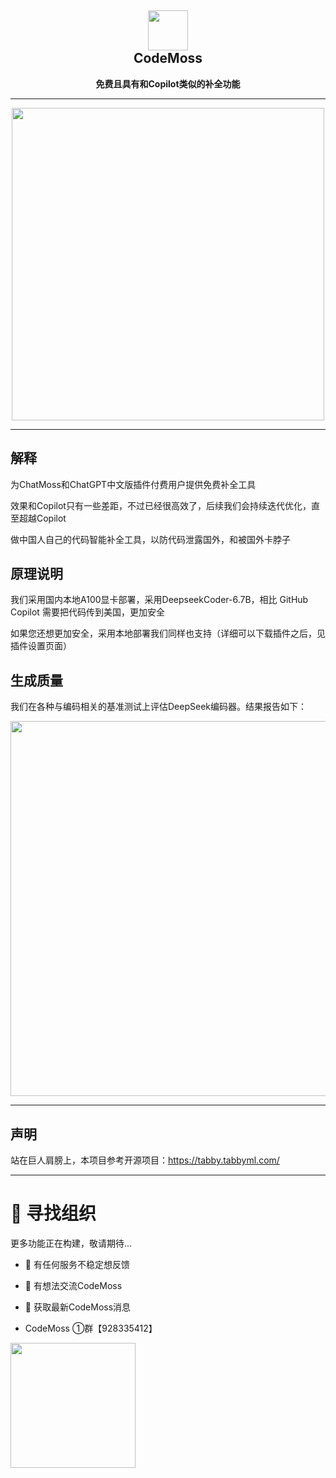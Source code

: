 <h2 align="center"><img src="https://luomacode-1253302184.cos.ap-beijing.myqcloud.com/logo.png" height="64"><br>CodeMoss</h2>
<p align="center"><strong>免费且具有和Copilot类似的补全功能</strong></p>

[//]: # (<p align="center">)

[//]: # (    <a href="https://marketplace.visualstudio.com/items?itemName=zhukunpeng.codemoss" alt="Marketplace version">)

[//]: # (        <img src="https://img.shields.io/visual-studio-marketplace/v/zhukunpeng.codemoss?color=orange&label=VS%20Code%20Marketplace" />)

[//]: # (    </a>)

[//]: # (    <a href="https://marketplace.visualstudio.com/items?itemName=zhukunpeng.codemoss" alt="Marketplace download count">)

[//]: # (        <img src="https://img.shields.io/visual-studio-marketplace/stars/zhukunpeng.codemoss" />)

[//]: # (    </a>)

[//]: # (    <a href="https://marketplace.visualstudio.com/items?itemName=zhukunpeng.codemoss" alt="Marketplace download count">)

[//]: # (        <img src="https://img.shields.io/visual-studio-marketplace/d/zhukunpeng.codemoss?color=blueviolet&label=Downloads" />)

[//]: # (    </a>)

[//]: # (</p>)

---

<p align="center">
    <img width="500" src="https://luomacode-1253302184.cos.ap-beijing.myqcloud.com/demo.gif" />
</p>

---

## 解释

为ChatMoss和ChatGPT中文版插件付费用户提供免费补全工具

效果和Copilot只有一些差距，不过已经很高效了，后续我们会持续迭代优化，直至超越Copilot

做中国人自己的代码智能补全工具，以防代码泄露国外，和被国外卡脖子

## 原理说明

我们采用国内本地A100显卡部署，采用DeepseekCoder-6.7B，相比 GitHub Copilot 需要把代码传到美国，更加安全

如果您还想更加安全，采用本地部署我们同样也支持（详细可以下载插件之后，见插件设置页面）

## 生成质量

我们在各种与编码相关的基准测试上评估DeepSeek编码器。结果报告如下：

<img width="600" src="https://luomacode-1253302184.cos.ap-beijing.myqcloud.com/DeepSeek-Coder.png" />

---

## 声明

站在巨人肩膀上，本项目参考开源项目：https://tabby.tabbyml.com/

---


# 👫 寻找组织

更多功能正在构建，敬请期待...

- 📡 有任何服务不稳定想反馈
- 🏰 有想法交流CodeMoss
- 🌈 获取最新CodeMoss消息

- CodeMoss ①群【928335412】

<img width="200" src="https://luomacode-1253302184.cos.ap-beijing.myqcloud.com/codemoss-qq1.pic.jpg" />

